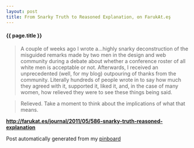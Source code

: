 ```yaml
---
layout: post
title: From Snarky Truth to Reasoned Explanation, on FarukAt.eş
---
```


#### {{ page.title }}

> A couple of weeks ago I wrote a...highly snarky deconstruction of the misguided remarks made by two men in the design and web community during a debate about whether a conference roster of all white men is acceptable or not. Afterwards, I received an unprecedented (well, for my blog) outpouring of thanks from the community. Literally hundreds of people wrote in to say how much they agreed with it, supported it, liked it, and, in the case of many women, how relieved they were to see these things being said.
  
> 
  
> Relieved. Take a moment to think about the implications of what that means.  

<strong><a href='http://farukat.es/journal/2011/05/586-snarky-truth-reasoned-explanation'>http://farukat.es/journal/2011/05/586-snarky-truth-reasoned-explanation</a></strong>

Post automatically generated from my <a href="http://pinboard.in/u:ndfine">pinboard</a>
